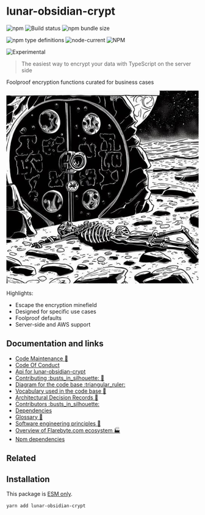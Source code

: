 # lunar-obsidian-crypt

![npm](https://img.shields.io/npm/v/lunar-obsidian-crypt) ![Build
status](https://github.com/flarebyte/lunar-obsidian-crypt/actions/workflows/main.yml/badge.svg)
![npm bundle
size](https://img.shields.io/bundlephobia/min/lunar-obsidian-crypt)

![npm type
definitions](https://img.shields.io/npm/types/lunar-obsidian-crypt)
![node-current](https://img.shields.io/node/v/lunar-obsidian-crypt)
![NPM](https://img.shields.io/npm/l/lunar-obsidian-crypt)

![Experimental](https://img.shields.io/badge/status-experimental-blue)

> The easiest way to encrypt your data with TypeScript on the server side

Foolproof encryption functions curated for business cases

![Hero image for lunar-obsidian-crypt](lunar-obsidian-crypt-hero-512.jpeg)

Highlights:

-   Escape the encryption minefield
-   Designed for specific use cases
-   Foolproof defaults
-   Server-side and AWS support

## Documentation and links

-   [Code Maintenance :wrench:](MAINTENANCE.md)
-   [Code Of Conduct](CODE_OF_CONDUCT.md)
-   [Api for lunar-obsidian-crypt](API.md)
-   [Contributing :busts\_in\_silhouette: :construction:](CONTRIBUTING.md)
-   [Diagram for the code base :triangular\_ruler:](INTERNAL.md)
-   [Vocabulary used in the code base :book:](CODE_VOCABULARY.md)
-   [Architectural Decision Records :memo:](DECISIONS.md)
-   [Contributors
    :busts\_in\_silhouette:](https://github.com/flarebyte/lunar-obsidian-crypt/graphs/contributors)
-   [Dependencies](https://github.com/flarebyte/lunar-obsidian-crypt/network/dependencies)
-   [Glossary
    :book:](https://github.com/flarebyte/overview/blob/main/GLOSSARY.md)
-   [Software engineering principles
    :gem:](https://github.com/flarebyte/overview/blob/main/PRINCIPLES.md)
-   [Overview of Flarebyte.com ecosystem
    :factory:](https://github.com/flarebyte/overview)
-   [Npm dependencies](DEPENDENCIES.md)

## Related

## Installation

This package is [ESM
only](https://blog.sindresorhus.com/get-ready-for-esm-aa53530b3f77).

```bash
yarn add lunar-obsidian-crypt
```
